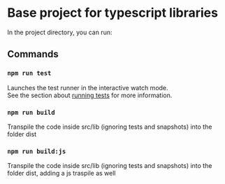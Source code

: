 # Base project for typescript libraries

In the project directory, you can run:

## Commands

### `npm run test`

Launches the test runner in the interactive watch mode.<br>
See the section about [running tests](https://jestjs.io/) for more information.

### `npm run build`

Transpile the code inside src/lib (ignoring tests and snapshots) into the folder dist

### `npm run build:js`

Transpile the code inside src/lib (ignoring tests and snapshots) into the folder dist, adding a js traspile as well
